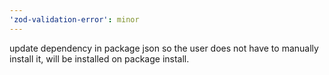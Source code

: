 ```yaml
---
'zod-validation-error': minor
---
```


update dependency in package json so the user does not have to manually install it, will be installed on package install.
